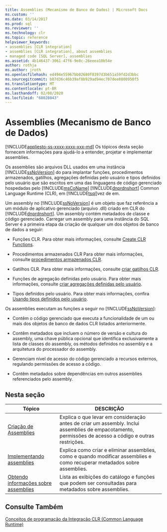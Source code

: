 ```yaml
---
title: Assemblies (Mecanismo de Banco de Dados) | Microsoft Docs
ms.custom: ''
ms.date: 03/14/2017
ms.prod: sql
ms.reviewer: ''
ms.technology: clr
ms.topic: reference
helpviewer_keywords:
- assemblies [CLR integration]
- assemblies [CLR integration], about assemblies
- managed code [SQL Server], assemblies
ms.assetid: 4b146437-3061-47f6-9e8c-26eeea10b54e
author: rothja
ms.author: jroth
ms.openlocfilehash: ed494e55967bb02680f0397d3b651a59fd2d3bbc
ms.sourcegitcommit: b87d36c46b39af8b929ad94ec707dee8800950f5
ms.translationtype: MT
ms.contentlocale: pt-BR
ms.lasthandoff: 02/08/2020
ms.locfileid: "68028043"
---
```

# <a name="assemblies-database-engine"></a>Assemblies (Mecanismo de Banco de Dados)
[!INCLUDE[appliesto-ss-xxxx-xxxx-xxx-md](../../includes/appliesto-ss-xxxx-xxxx-xxx-md.md)]
  Os tópicos desta seção fornecem informações para ajudá-lo a entender, projetar e implementar assemblies.  
  
 Os assemblies são arquivos DLL usados em uma instância [!INCLUDE[ssNoVersion](../../includes/ssnoversion-md.md)] do para implantar funções, procedimentos armazenados, gatilhos, agregações definidas pelo usuário e tipos definidos pelo usuário que são escritos em uma das linguagens de código gerenciado hospedadas pelo [!INCLUDE[msCoName](../../includes/msconame-md.md)] [!INCLUDE[dnprdnshort](../../includes/dnprdnshort-md.md)] Common Language Runtime (CLR), em [!INCLUDE[tsql](../../includes/tsql-md.md)]vez de em.  
  
 Um assembly no [!INCLUDE[ssNoVersion](../../includes/ssnoversion-md.md)] é um objeto que faz referência a um módulo de aplicativo gerenciado (arquivo .dll) criado em CLR do [!INCLUDE[dnprdnshort](../../includes/dnprdnshort-md.md)]. Um assembly contém metadados de classe e código gerenciado. Carregar um assembly para uma instância do SQL Server é a primeira etapa da criação de qualquer um dos objetos de banco de dados a seguir:  
  
-   Funções CLR. Para obter mais informações, consulte [Create CLR Functions](../../relational-databases/user-defined-functions/create-clr-functions.md).  
  
-   Procedimentos armazenados CLR Para obter mais informações, consulte [procedimentos armazenados CLR](https://msdn.microsoft.com/library/bbdd51b2-a9b4-4916-ba6f-7957ac6c3f33).  
  
-   Gatilhos CLR. Para obter mais informações, consulte [criar gatilhos CLR](../../relational-databases/triggers/create-clr-triggers.md).  
  
-   Funções de agregação definidas pelo usuário. Para obter mais informações, consulte [criar agregações definidas pelo usuário](../../relational-databases/user-defined-functions/create-user-defined-aggregates.md).  
  
-   Tipos definidos pelo usuário. Para obter mais informações, confira [Usando tipos definidos pelo usuário](../../relational-databases/native-client/features/using-user-defined-types.md).  
  
 Os assemblies executam as funções a seguir no [!INCLUDE[ssNoVersion](../../includes/ssnoversion-md.md)]:  
  
-   Contêm o código gerenciado que executa a funcionalidade de um ou mais dos objetos de banco de dados CLR listados anteriormente.  
  
-   Contêm metadados que incluem o número de versão e cultura do assembly, uma chave pública opcional que identifica exclusivamente a lista de classes do assembly, os métodos definidos no assembly e a arquitetura do processador do assembly.  
  
-   Gerenciam nível de acesso do código gerenciado a recursos externos, regulando permissões de acesso a código.  
  
-   Contêm metadados sobre dependências em outros assemblies referenciados pelo assembly.  
  
## <a name="in-this-section"></a>Nesta seção  
  
|Tópico|DESCRIÇÃO|  
|-----------|-----------------|  
|[Criação de Assemblies](../../relational-databases/clr-integration/assemblies-designing.md)|Explica o que levar em consideração antes de criar um assembly. Inclui assemblies de empacotamento, permissões de acesso a código e outras restrições.|  
|[Implementando assemblies](../../relational-databases/clr-integration/assemblies-implementing.md)|Explica como criar e eliminar assemblies, como e quando modificar assemblies e como recuperar metadados sobre assemblies.|  
|[Obtendo informações sobre assemblies](../../relational-databases/clr-integration/assemblies-getting-information.md)|Lista as exibições do catálogo e funções que podem ser consultadas para metadados sobre assemblies.|  
  
## <a name="see-also"></a>Consulte Também  
 [Conceitos de programação da Integração CLR &#40;Common Language Runtime&#41;](../../relational-databases/clr-integration/common-language-runtime-clr-integration-programming-concepts.md)  
  
  
